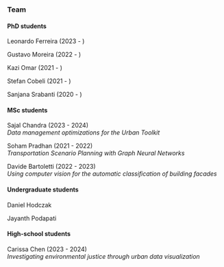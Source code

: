 ### Team

#### PhD students

Leonardo Ferreira (2023 - )

Gustavo Moreira (2022 - )

Kazi Omar (2021 - )

Stefan Cobeli (2021 - )

Sanjana Srabanti (2020 - )


#### MSc students

Sajal Chandra (2023 - 2024)</br>
*Data management optimizations for the Urban Toolkit*

Soham Pradhan (2021 - 2022)</br>
*Transportation Scenario Planning with Graph Neural Networks*

Davide Bartoletti (2022 - 2023)</br>
*Using computer vision for the automatic classification of building facades*

#### Undergraduate students

Daniel Hodczak

Jayanth Podapati

#### High-school students

Carissa Chen (2023 - 2024)</br>
*Investigating environmental justice through urban data visualization*